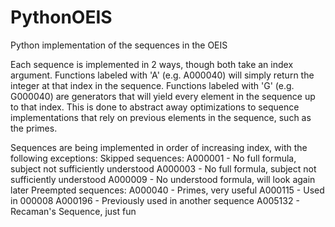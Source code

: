 # PythonOEIS
Python implementation of the sequences in the OEIS

Each sequence is implemented in 2 ways, though both take an index argument. Functions labeled with 'A' (e.g. A000040) will simply return the integer at that index in the sequence. Functions labeled with 'G' (e.g. G000040) are generators that will yield every element in the sequence up to that index. This is done to abstract away optimizations to sequence implementations that rely on previous elements in the sequence, such as the primes.

Sequences are being implemented in order of increasing index, with the following exceptions:
Skipped sequences:
 A000001 - No full formula, subject not sufficiently understood
 A000003 - No full formula, subject not sufficiently understood
 A000009 - No understood formula, will look again later
Preempted sequences: 
 A000040 - Primes, very useful
 A000115 - Used in 000008
 A000196 - Previously used in another sequence
 A005132 - Recaman's Sequence, just fun
